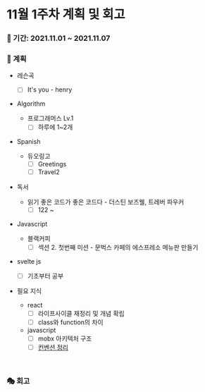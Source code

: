 # 11월 1주차 계획 및 회고

### 📆 기간: 2021.11.01 ~ 2021.11.07

### 📑 계획

- 레슨곡

  - [ ] It's you - henry
- Algorithm

  - 프로그래머스 Lv.1
    - [ ] 하루에 1~2개
- Spanish
  - 듀오링고
    - [ ] Greetings
    - [ ] Travel2
- 독서
  - 읽기 좋은 코드가 좋은 코드다 - 더스틴 보즈웰, 트레버 파우커
    - [ ] 122 ~
- Javascript
  - 블랙커피
    - [ ] 섹션 2. 첫번째 미션 - 문벅스 카페의 에스프레소 메뉴판 만들기
- svelte js
  - [ ] 기초부터 공부
- 필요 지식
  - react
    - [ ] 라이프사이클 재정리 및 개념 확립
    - [ ] class와 function의 차이
  - javascript
    - [ ] mobx 아키텍처 구조
    - [ ] [컨벤션 정리](https://angelplayer.tistory.com/111)

<br/>

### 🎭 회고

